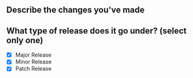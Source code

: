 ## Describe the changes you've made

## What type of release does it go under? (select only one)

- [x] Major Release
- [x] Minor Release
- [x] Patch Release
